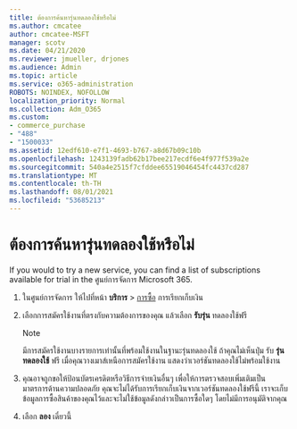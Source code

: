 ```yaml
---
title: ต้องการค้นหารุ่นทดลองใช้หรือไม่
ms.author: cmcatee
author: cmcatee-MSFT
manager: scotv
ms.date: 04/21/2020
ms.reviewer: jmueller, drjones
ms.audience: Admin
ms.topic: article
ms.service: o365-administration
ROBOTS: NOINDEX, NOFOLLOW
localization_priority: Normal
ms.collection: Adm_O365
ms.custom:
- commerce_purchase
- "488"
- "1500033"
ms.assetid: 12edf610-e7f1-4693-b767-a8d67b09c10b
ms.openlocfilehash: 1243139fadb62b17bee217ecdf6e4f977f539a2e
ms.sourcegitcommit: 540a4e2515f7cfddee65519046454fc4437cd287
ms.translationtype: MT
ms.contentlocale: th-TH
ms.lasthandoff: 08/01/2021
ms.locfileid: "53685213"
---
```

# <a name="trying-to-find-a-trial"></a>ต้องการค้นหารุ่นทดลองใช้หรือไม่

If you would to try a new service, you can find a list of subscriptions available for trial in the ศูนย์การจัดการ Microsoft 365.
  
1. ในศูนย์การจัดการ ให้ไปที่หน้า **บริการ** \> [การซื้อ](https://go.microsoft.com/fwlink/p/?linkid=868433) การเรียกเก็บเงิน

2. เลือกการสมัครใช้งานที่ตรงกับความต้องการของคุณ แล้วเลือก  **รับรุ่น** ทดลองใช้ฟรี

    > [!NOTE]
    > มีการสมัครใช้งานบางรายการเท่านั้นที่พร้อมใช้งานในฐานะรุ่นทดลองใช้ ถ้าคุณไม่เห็นปุ่ม รับ **รุ่นทดลองใช้** ฟรี เมื่อคุณวางเมาส์เหนือการสมัครใช้งาน แสดงว่าเวอร์ชันทดลองใช้ไม่พร้อมใช้งาน
  
3. คุณอาจถูกขอให้ป้อนบัตรเครดิตหรือวิธีการจ่ายเงินอื่นๆ เพื่อให้การตรวจสอบเพิ่มเติมเป็นมาตรการด้านความปลอดภัย คุณจะไม่ได้รับการเรียกเก็บเงินจากเวอร์ชันทดลองใช้ฟรีนี้ เราจะเก็บข้อมูลการซื้อสินค้าของคุณไว้และจะไม่ใช้ข้อมูลดังกล่าวเป็นการซื้อใดๆ โดยไม่มีการอนุมัติจากคุณ

4. เลือก **ลอง** เดี๋ยวนี้